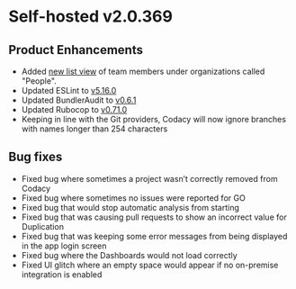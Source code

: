 # Self-hosted v2.0.369

## Product Enhancements

-   <span style="font-weight: 400;">Added [new list
    view](../user-guide/manual-organizations/creating-and-managing-teams.md)
    of team members under organizations called "People". </span>
-   <span style="font-weight: 400;">Updated ESLint to
    [v5.16.0](https://eslint.org/blog/2019/03/eslint-v5.16.0-released)</span>
-   <span style="font-weight: 400;">Updated BundlerAudit to
    [v0.6.1](https://github.com/rubysec/bundler-audit/releases/tag/v0.6.1)</span>
-   <span style="font-weight: 400;">Updated Rubocop to [<span
    sheets-value="{&quot;1&quot;:2,&quot;2&quot;:&quot;v0.71.0&quot;}"
    sheets-userformat="{&quot;2&quot;:33555009,&quot;3&quot;:{&quot;1&quot;:1},&quot;9&quot;:2,&quot;12&quot;:0,&quot;28&quot;:1}">v0.71.0</span>](https://github.com/rubocop-hq/rubocop/releases/tag/v0.71.0)</span>
-   Keeping in line with the Git providers, Codacy will now ignore
    branches with names longer than 254 characters

## Bug fixes

-   <span style="font-weight: 400;">Fixed bug where sometimes a project
    wasn’t correctly removed from Codacy</span>
-   <span style="font-weight: 400;">Fixed bug where sometimes no issues
    were reported for GO</span>
-   <span style="font-weight: 400;">Fixed bug that would stop automatic
    analysis from starting</span>
-   <span style="font-weight: 400;">Fixed bug that was causing pull
    requests to show an incorrect value for Duplication</span>
-   <span style="font-weight: 400;">Fixed bug that was keeping some
    error messages from being displayed in the app login screen</span>
-   <span style="font-weight: 400;">Fixed bug where the Dashboards would
    not load correctly</span>
-   <span style="font-weight: 400;">Fixed UI glitch where an empty space
    would appear if no on-premise integration is enabled</span>
